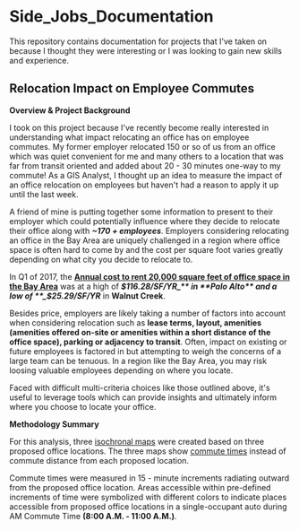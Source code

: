 # Side_Jobs_Documentation
This repository contains documentation for projects that I've taken on because I thought they were interesting or I was looking to gain new skills and experience.

## Relocation Impact on Employee Commutes
**Overview & Project Background**

I took on this project because I've recently become really interested in understanding what impact relocating an office has on employee commutes. My former employer relocated 150 or so of us from an office which was quiet convenient for me and many others to a location that was far from transit oriented and added about 20 - 30 minutes one-way to my commute! As a GIS Analyst, I thought up an idea to measure the impact of an office relocation on employees but haven't had a reason to apply it up until the last week.

A friend of mine is putting together some information to present to their employer which could potentially influence where they decide to relocate their office along with **_~170 + employees_**. Employers considering relocating an office in the Bay Area are uniquely challenged in a region where office space is often hard to come by and the cost per square foot varies greatly depending on what city you decide to relocate to.

In Q1 of 2017, the [**Annual cost to rent 20,000 square feet of office space in the Bay Area**](http://image-store.slidesharecdn.com/bb2f8eef-f098-402f-8611-205224c4cfd8-original.png) was at a high of **_$116.28/SF/YR_** in **Palo Alto** and a low of **_$25.29/SF/YR_** in **Walnut Creek**.

Besides price, employers are likely taking a number of factors into account when considering relocation such as **lease terms, layout, amenities (amenities offered on-site or amenities within a short distance of the office space), parking or adjacency to transit**. Often, impact on existing or future employees is factored in  but attempting to weigh the concerns of a large team can be tenuous. In a region like the Bay Area, you may risk loosing valuable employees depending on where you locate.

Faced with difficult multi-criteria choices like those outlined above, it's useful to leverage tools which can provide insights and ultimately inform where you choose to locate your office.

**Methodology Summary**

For this analysis, three [isochronal maps](http://wiki.openstreetmap.org/wiki/Isochrone) were created based on three proposed office locations. The three maps show [commute times](https://en.wikipedia.org/wiki/Isochrone_map#/media/File:Drive_time_isochrones_airports_northern_Finland.png) instead of commute distance from each proposed location.

Commute times were measured in 15 - minute increments radiating outward from the proposed office location. Areas accessible within pre-defined increments of time were symbolized with different colors to indicate places accessible from proposed office locations in a single-occupant auto during AM Commute Time **(8:00 A.M. - 11:00 A.M.)**.






